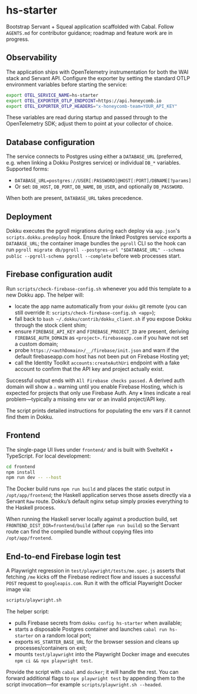 # hs-starter

Bootstrap Servant + Squeal application scaffolded with Cabal. Follow `AGENTS.md` for contributor guidance; roadmap and feature work are in progress.

## Observability

The application ships with OpenTelemetry instrumentation for both the WAI stack and Servant API. Configure the exporter by setting the standard OTLP environment variables before starting the service:

```bash
export OTEL_SERVICE_NAME=hs-starter
export OTEL_EXPORTER_OTLP_ENDPOINT=https://api.honeycomb.io
export OTEL_EXPORTER_OTLP_HEADERS="x-honeycomb-team=YOUR_API_KEY"
```

These variables are read during startup and passed through to the OpenTelemetry SDK; adjust them to point at your collector of choice.

## Database configuration

The service connects to Postgres using either a `DATABASE_URL` (preferred, e.g. when linking a Dokku Postgres service) or individual `DB_*` variables. Supported forms:

- `DATABASE_URL=postgres://USER[:PASSWORD]@HOST[:PORT]/DBNAME[?params]`
- Or set: `DB_HOST`, `DB_PORT`, `DB_NAME`, `DB_USER`, and optionally `DB_PASSWORD`.

When both are present, `DATABASE_URL` takes precedence.

## Deployment

Dokku executes the pgroll migrations during each deploy via `app.json`'s `scripts.dokku.predeploy` hook. Ensure the linked Postgres service exports a `DATABASE_URL`; the container image bundles the `pgroll` CLI so the hook can run `pgroll migrate db/pgroll --postgres-url "$DATABASE_URL" --schema public --pgroll-schema pgroll --complete` before web processes start.

## Firebase configuration audit

Run `scripts/check-firebase-config.sh` whenever you add this template to a new Dokku app. The helper will:

- locate the app name automatically from your `dokku` git remote (you can still override it: `scripts/check-firebase-config.sh <app>`);
- fall back to `bash ~/.dokku/contrib/dokku_client.sh` if you expose Dokku through the stock client shim;
- ensure `FIREBASE_API_KEY` and `FIREBASE_PROJECT_ID` are present, deriving `FIREBASE_AUTH_DOMAIN` as `<project>.firebaseapp.com` if you have not set a custom domain;
- probe `https://<authDomain>/__/firebase/init.json` and warn if the default firebaseapp.com host has not been put on Firebase Hosting yet;
- call the Identity Toolkit `accounts:createAuthUri` endpoint with a fake account to confirm that the API key and project actually exist.

Successful output ends with `All Firebase checks passed.` A derived auth domain will show a `⚠` warning until you enable Firebase Hosting, which is expected for projects that only use Firebase Auth. Any `✖` lines indicate a real problem—typically a missing env var or an invalid project/API key.

The script prints detailed instructions for populating the env vars if it cannot find them in Dokku.

## Frontend

The single-page UI lives under `frontend/` and is built with SvelteKit + TypeScript. For local development:

```bash
cd frontend
npm install
npm run dev -- --host
```

The Docker build runs `npm run build` and places the static output in `/opt/app/frontend`; the Haskell application serves those assets directly via a Servant `Raw` route. Dokku’s default nginx setup simply proxies everything to the Haskell process.

When running the Haskell server locally against a production build, set `FRONTEND_DIST_DIR=frontend/build` (after `npm run build`) so the Servant route can find the compiled bundle without copying files into `/opt/app/frontend`.

## End-to-end Firebase login test

A Playwright regression in `test/playwright/tests/me.spec.js` asserts that fetching `/me` kicks off the Firebase redirect flow and issues a successful `POST` request to `googleapis.com`. Run it with the official Playwright Docker image via:

```bash
scripts/playwright.sh
```

The helper script:

- pulls Firebase secrets from `dokku config hs-starter` when available;
- starts a disposable Postgres container and launches `cabal run hs-starter` on a random local port;
- exports `HS_STARTER_BASE_URL` for the browser session and cleans up processes/containers on exit;
- mounts `test/playwright` into the Playwright Docker image and executes `npm ci && npx playwright test`.

Provide the script with `cabal` and `docker`; it will handle the rest. You can forward additional flags to `npx playwright test` by appending them to the script invocation—for example `scripts/playwright.sh --headed`.
